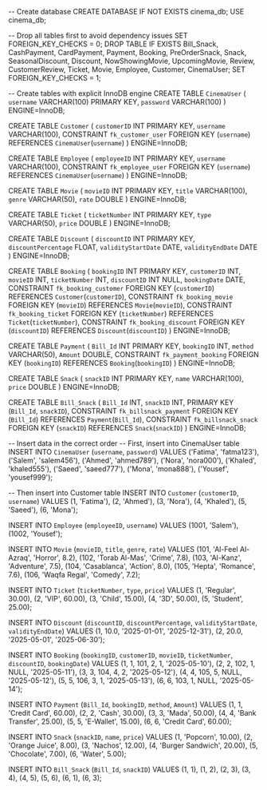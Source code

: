 -- Create database
CREATE DATABASE IF NOT EXISTS cinema_db;
USE cinema_db;

-- Drop all tables first to avoid dependency issues
SET FOREIGN_KEY_CHECKS = 0;
DROP TABLE IF EXISTS Bill_Snack, CashPayment, CardPayment, Payment, Booking, 
                     PreOrderSnack, Snack, SeasonalDiscount, Discount, 
                     NowShowingMovie, UpcomingMovie, Review, CustomerReview, 
                     Ticket, Movie, Employee, Customer, CinemaUser;
SET FOREIGN_KEY_CHECKS = 1;

-- Create tables with explicit InnoDB engine
CREATE TABLE `CinemaUser` (
    `username` VARCHAR(100) PRIMARY KEY,
    `password` VARCHAR(100)
) ENGINE=InnoDB;

CREATE TABLE `Customer` (
    `customerID` INT PRIMARY KEY,
    `username` VARCHAR(100),
    CONSTRAINT `fk_customer_user` 
    FOREIGN KEY (`username`) REFERENCES `CinemaUser`(`username`)
) ENGINE=InnoDB;

CREATE TABLE `Employee` (
    `employeeID` INT PRIMARY KEY,
    `username` VARCHAR(100),
    CONSTRAINT `fk_employee_user`
    FOREIGN KEY (`username`) REFERENCES `CinemaUser`(`username`)
) ENGINE=InnoDB;

CREATE TABLE `Movie` (
    `movieID` INT PRIMARY KEY,
    `title` VARCHAR(100),
    `genre` VARCHAR(50),
    `rate` DOUBLE
) ENGINE=InnoDB;

CREATE TABLE `Ticket` (
    `ticketNumber` INT PRIMARY KEY,
    `type` VARCHAR(50),
    `price` DOUBLE
) ENGINE=InnoDB;

CREATE TABLE `Discount` (
    `discountID` INT PRIMARY KEY,
    `discountPercentage` FLOAT,
    `validityStartDate` DATE,
    `validityEndDate` DATE
) ENGINE=InnoDB;

CREATE TABLE `Booking` (
    `bookingID` INT PRIMARY KEY,
    `customerID` INT,
    `movieID` INT,
    `ticketNumber` INT,
    `discountID` INT NULL,
    `bookingDate` DATE,
    CONSTRAINT `fk_booking_customer`
    FOREIGN KEY (`customerID`) REFERENCES `Customer`(`customerID`),
    CONSTRAINT `fk_booking_movie`
    FOREIGN KEY (`movieID`) REFERENCES `Movie`(`movieID`),
    CONSTRAINT `fk_booking_ticket`
    FOREIGN KEY (`ticketNumber`) REFERENCES `Ticket`(`ticketNumber`),
    CONSTRAINT `fk_booking_discount`
    FOREIGN KEY (`discountID`) REFERENCES `Discount`(`discountID`)
) ENGINE=InnoDB;

CREATE TABLE `Payment` (
    `Bill_Id` INT PRIMARY KEY,
    `bookingID` INT,
    `method` VARCHAR(50),
    `Amount` DOUBLE,
    CONSTRAINT `fk_payment_booking`
    FOREIGN KEY (`bookingID`) REFERENCES `Booking`(`bookingID`)
) ENGINE=InnoDB;

CREATE TABLE `Snack` (
    `snackID` INT PRIMARY KEY,
    `name` VARCHAR(100),
    `price` DOUBLE
) ENGINE=InnoDB;

CREATE TABLE `Bill_Snack` (
    `Bill_Id` INT,
    `snackID` INT,
    PRIMARY KEY (`Bill_Id`, `snackID`),
    CONSTRAINT `fk_billsnack_payment`
    FOREIGN KEY (`Bill_Id`) REFERENCES `Payment`(`Bill_Id`),
    CONSTRAINT `fk_billsnack_snack`
    FOREIGN KEY (`snackID`) REFERENCES `Snack`(`snackID`)
) ENGINE=InnoDB;

-- Insert data in the correct order
-- First, insert into CinemaUser table
INSERT INTO `CinemaUser` (`username`, `password`) VALUES
('Fatima', 'fatma123'),
('Salem', 'salem456'),
('Ahmed', 'ahmed789'),
('Nora', 'nora000'),
('Khaled', 'khaled555'),
('Saeed', 'saeed777'),
('Mona', 'mona888'),
('Yousef', 'yousef999');

-- Then insert into Customer table
INSERT INTO `Customer` (`customerID`, `username`) VALUES
(1, 'Fatima'),
(2, 'Ahmed'),
(3, 'Nora'),
(4, 'Khaled'),
(5, 'Saeed'),
(6, 'Mona');

INSERT INTO `Employee` (`employeeID`, `username`) VALUES
(1001, 'Salem'),
(1002, 'Yousef');

INSERT INTO `Movie` (`movieID`, `title`, `genre`, `rate`) VALUES
(101, 'Al-Feel Al-Azraq', 'Horror', 8.2),
(102, 'Torab Al-Mas', 'Crime', 7.8),
(103, 'Al-Kanz', 'Adventure', 7.5),
(104, 'Casablanca', 'Action', 8.0),
(105, 'Hepta', 'Romance', 7.6),
(106, 'Waqfa Regal', 'Comedy', 7.2);

INSERT INTO `Ticket` (`ticketNumber`, `type`, `price`) VALUES
(1, 'Regular', 30.00),
(2, 'VIP', 60.00),
(3, 'Child', 15.00),
(4, '3D', 50.00),
(5, 'Student', 25.00);

INSERT INTO `Discount` (`discountID`, `discountPercentage`, `validityStartDate`, `validityEndDate`) VALUES
(1, 10.0, '2025-01-01', '2025-12-31'),
(2, 20.0, '2025-05-01', '2025-06-30');

INSERT INTO `Booking` (`bookingID`, `customerID`, `movieID`, `ticketNumber`, `discountID`, `bookingDate`) VALUES
(1, 1, 101, 2, 1, '2025-05-10'),
(2, 2, 102, 1, NULL, '2025-05-11'),
(3, 3, 104, 4, 2, '2025-05-12'),
(4, 4, 105, 5, NULL, '2025-05-12'),
(5, 5, 106, 3, 1, '2025-05-13'),
(6, 6, 103, 1, NULL, '2025-05-14');

INSERT INTO `Payment` (`Bill_Id`, `bookingID`, `method`, `Amount`) VALUES
(1, 1, 'Credit Card', 60.00),
(2, 2, 'Cash', 30.00),
(3, 3, 'Mada', 50.00),
(4, 4, 'Bank Transfer', 25.00),
(5, 5, 'E-Wallet', 15.00),
(6, 6, 'Credit Card', 60.00);

INSERT INTO `Snack` (`snackID`, `name`, `price`) VALUES
(1, 'Popcorn', 10.00),
(2, 'Orange Juice', 8.00),
(3, 'Nachos', 12.00),
(4, 'Burger Sandwich', 20.00),
(5, 'Chocolate', 7.00),
(6, 'Water', 5.00);

INSERT INTO `Bill_Snack` (`Bill_Id`, `snackID`) VALUES
(1, 1),
(1, 2),
(2, 3),
(3, 4),
(4, 5),
(5, 6),
(6, 1),
(6, 3);
